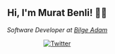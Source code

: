 <h2 align="center"> Hi, I'm Murat Benli! 👋🏻</h2>
<p align="center"><em>Software Developer at <a href="https://www.bilgeadam.com/" target="_blank" rel="noopener noreferrer">Bilge Adam</a></br>
</em></p>

<p align="center">
	<a href="https://twitter.com/imuratbenli"><img src="https://img.shields.io/twitter/follow/imuratbenli?label=Twitter&style=social" alt="Twitter"></a>
</p>
<marquee behavior="scroll" direction="left">
	<p align="center"><em>Software Developer at <a href="https://www.bilgeadam.com/" target="_blank" rel="noopener noreferrer">Bilge Adam</a></br>
</em></p>
</marquee>
